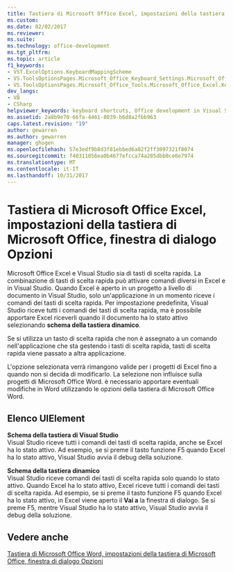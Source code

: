 ```yaml
---
title: Tastiera di Microsoft Office Excel, impostazioni della tastiera di Microsoft Office, finestra di dialogo Opzioni | Documenti Microsoft
ms.custom: 
ms.date: 02/02/2017
ms.reviewer: 
ms.suite: 
ms.technology: office-development
ms.tgt_pltfrm: 
ms.topic: article
f1_keywords:
- VST.ExcelOptions.KeyboardMappingScheme
- VS.ToolsOptionsPages.Microsoft_Office_Keyboard_Settings.Microsoft_Office_Excel_Keyboard
- VS.ToolsOptionsPages.Microsoft_Office_Tools.Microsoft_Office_Excel.Keyboard
dev_langs:
- VB
- CSharp
helpviewer_keywords: keyboard shortcuts, Office development in Visual Studio
ms.assetid: 2a8b9e70-66fa-4461-8039-b6d8a2fbb963
caps.latest.revision: "19"
author: gewarren
ms.author: gewarren
manager: ghogen
ms.openlocfilehash: 57e3edf9b8d3f81ebbed6a02f2ff3097321f8074
ms.sourcegitcommit: f40311056ea0b4677efcca74a285dbb0ce0e7974
ms.translationtype: MT
ms.contentlocale: it-IT
ms.lasthandoff: 10/31/2017
---
```

# <a name="microsoft-office-excel-keyboard-microsoft-office-keyboard-settings-options-dialog-box"></a>Tastiera di Microsoft Office Excel, impostazioni della tastiera di Microsoft Office, finestra di dialogo Opzioni
  Microsoft Office Excel e Visual Studio sia di tasti di scelta rapida. La combinazione di tasti di scelta rapida può attivare comandi diversi in Excel e in Visual Studio. Quando Excel è aperto in un progetto a livello di documento in Visual Studio, solo un'applicazione in un momento riceve i comandi dei tasti di scelta rapida. Per impostazione predefinita, Visual Studio riceve tutti i comandi dei tasti di scelta rapida, ma è possibile apportare Excel riceverli quando il documento ha lo stato attivo selezionando **schema della tastiera dinamico**.  
  
 Se si utilizza un tasto di scelta rapida che non è assegnato a un comando nell'applicazione che sta gestendo i tasti di scelta rapida, tasti di scelta rapida viene passato a altra applicazione.  
  
 L'opzione selezionata verrà rimangono valide per i progetti di Excel fino a quando non si decida di modificarlo. La selezione non influisce sulla progetti di Microsoft Office Word. è necessario apportare eventuali modifiche in Word utilizzando le opzioni della tastiera di Microsoft Office Word.  
  
## <a name="uielement-list"></a>Elenco UIElement  
 **Schema della tastiera di Visual Studio**  
 Visual Studio riceve tutti i comandi dei tasti di scelta rapida, anche se Excel ha lo stato attivo. Ad esempio, se si preme il tasto funzione F5 quando Excel ha lo stato attivo, Visual Studio avvia il debug della soluzione.  
  
 **Schema della tastiera dinamico**  
 Visual Studio riceve comandi dei tasti di scelta rapida solo quando lo stato attivo. Quando Excel ha lo stato attivo, Excel riceve tutti i comandi dei tasti di scelta rapida. Ad esempio, se si preme il tasto funzione F5 quando Excel ha lo stato attivo, in Excel viene aperto il **Vai a** la finestra di dialogo. Se si preme F5, mentre Visual Studio ha lo stato attivo, Visual Studio avvia il debug della soluzione.  
  
## <a name="see-also"></a>Vedere anche  
 [Tastiera di Microsoft Office Word, impostazioni della tastiera di Microsoft Office, finestra di dialogo Opzioni](../vsto/microsoft-office-word-keyboard-microsoft-office-keyboard-settings-options-dialog-box.md)  
  
  